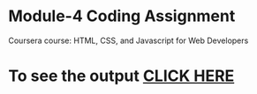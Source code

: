 

# Module-4 Coding Assignment

Coursera course: HTML, CSS, and Javascript for Web Developers

# To see the output [CLICK HERE](https://siddartha19.github.io/Coursera-HTML-CSS-and-Javascript-for-Web-Developers/Assignments/module-4/index.html)

